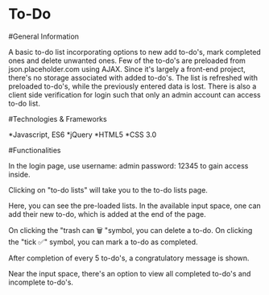# To-Do

#General Information

A basic to-do list incorporating options to new add to-do's, mark completed ones and delete unwanted ones. Few of the to-do's are preloaded from json.placeholder.com using AJAX.
Since it's largely a front-end project, there's no storage associated with added to-do's. The list is refreshed with preloaded to-do's, while the previously entered data is lost.
There is also a client side verification for login such that only an admin account can access to-do list.

#Technologies & Frameworks

*Javascript, ES6
*jQuery
*HTML5
*CSS 3.0

#Functionalities

In the login page, use
username: admin
password: 12345
to gain access inside.

Clicking on "to-do lists" will take you to the to-do lists page.

Here, you can see the pre-loaded lists. 
In the available input space, one can add their new to-do, which is added at the end of the page.

On clicking the "trash can 🗑 "symbol, you can delete a to-do.
On clicking the "tick ✅" symbol, you can mark a to-do as completed.

After completion of every 5 to-do's, a congratulatory message is shown.

Near the input space, there's an option to view all completed to-do's and incomplete to-do's.



